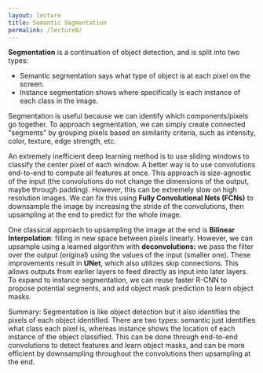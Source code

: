 ```yaml
---
layout: lecture
title: Semantic Segmentation
permalink: /lecture8/
---
```

**Segmentation** is a continuation of object detection, and is split into two types:
- Semantic segmentation says what type of object is at each pixel on the screen.
- Instance segmentation shows where specifically is each instance of each class in the image.

Segmentation is useful because we can identify which components/pixels go together. To approach segmentation, we can simply create connected "segments" by grouping pixels based on similarity criteria, such as intensity, color, texture, edge strength, etc.  

An extremely inefficient deep learning method is to use sliding windows to classify the center pixel of each window. A better way is to use convolutions end-to-end to compute all features at once. This approach is size-agnostic of the input (the convolutions do not change the dimensions of the output, maybe through padding). However, this can be extremely slow on high resolution images. We can fix this using **Fully Convolutional Nets (FCNs)** to downsample the image by increasing the stride of the convolutions, then upsampling at the end to predict for the whole image.  

One classical approach to upsampling the image at the end is **Bilinear Interpolation**: filling in new space between pixels linearly. However, we can upsample using a learned algorithm with **deconvolutions:** we pass the filter over the output (original) using the values of the input (smaller one). These improvements result in **UNet**, which also utilizes skip connections. This allows outputs from earlier layers to feed directly as input into later layers. To expand to instance segmentation, we can reuse faster R-CNN to propose potential segments, and add object mask prediction to learn object masks.  

Summary: Segmentation is like object detection but it also identifies the pixels of each object identified. There are two types: semantic just identifies what class each pixel is, whereas instance shows the location of each instance of the object classified. This can be done through end-to-end convolutions to detect features and learn object masks, and can be more efficient by downsampling throughout the convolutions then upsampling at the end.